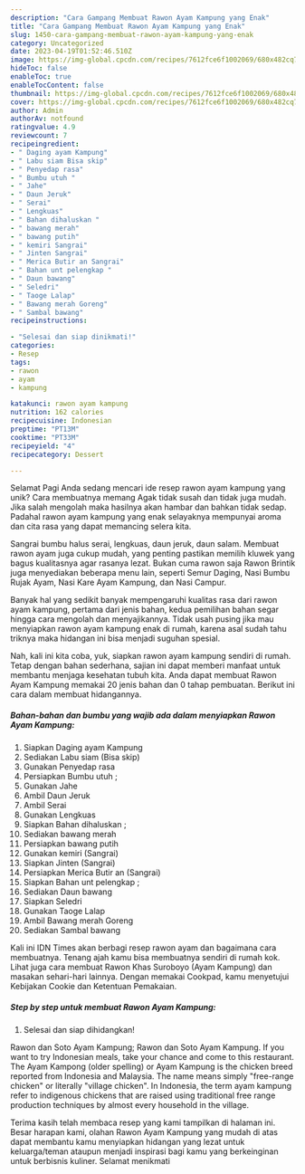 ```yaml
---
description: "Cara Gampang Membuat Rawon Ayam Kampung yang Enak"
title: "Cara Gampang Membuat Rawon Ayam Kampung yang Enak"
slug: 1450-cara-gampang-membuat-rawon-ayam-kampung-yang-enak
category: Uncategorized
date: 2023-04-19T01:52:46.510Z
image: https://img-global.cpcdn.com/recipes/7612fce6f1002069/680x482cq70/rawon-ayam-kampung-foto-resep-utama.jpg
hideToc: false
enableToc: true
enableTocContent: false
thumbnail: https://img-global.cpcdn.com/recipes/7612fce6f1002069/680x482cq70/rawon-ayam-kampung-foto-resep-utama.jpg
cover: https://img-global.cpcdn.com/recipes/7612fce6f1002069/680x482cq70/rawon-ayam-kampung-foto-resep-utama.jpg
author: Admin
authorAv: notfound
ratingvalue: 4.9
reviewcount: 7
recipeingredient:
- " Daging ayam Kampung"
- " Labu siam Bisa skip"
- " Penyedap rasa"
- " Bumbu utuh "
- " Jahe"
- " Daun Jeruk"
- " Serai"
- " Lengkuas"
- " Bahan dihaluskan "
- " bawang merah"
- " bawang putih"
- " kemiri Sangrai"
- " Jinten Sangrai"
- " Merica Butir an Sangrai"
- " Bahan unt pelengkap "
- " Daun bawang"
- " Seledri"
- " Taoge Lalap"
- " Bawang merah Goreng"
- " Sambal bawang"
recipeinstructions:

- "Selesai dan siap dinikmati!"
categories:
- Resep
tags:
- rawon
- ayam
- kampung

katakunci: rawon ayam kampung 
nutrition: 162 calories
recipecuisine: Indonesian
preptime: "PT13M"
cooktime: "PT33M"
recipeyield: "4"
recipecategory: Dessert

---
```



Selamat Pagi Anda sedang mencari ide resep rawon ayam kampung yang unik? Cara membuatnya memang Agak tidak susah dan tidak juga mudah. Jika salah mengolah maka hasilnya akan hambar dan bahkan tidak sedap. Padahal rawon ayam kampung yang enak selayaknya mempunyai aroma dan cita rasa yang dapat memancing selera kita.


Sangrai bumbu halus serai, lengkuas, daun jeruk, daun salam. Membuat rawon ayam juga cukup mudah, yang penting pastikan memilih kluwek yang bagus kualitasnya agar rasanya lezat. Bukan cuma rawon saja Rawon Brintik juga menyediakan beberapa menu lain, seperti Semur Daging, Nasi Bumbu Rujak Ayam, Nasi Kare Ayam Kampung, dan Nasi Campur.

Banyak hal yang sedikit banyak mempengaruhi kualitas rasa dari rawon ayam kampung, pertama dari jenis bahan, kedua pemilihan bahan segar hingga cara mengolah dan menyajikannya. Tidak usah pusing jika mau menyiapkan rawon ayam kampung enak di rumah, karena asal sudah tahu triknya maka hidangan ini bisa menjadi suguhan spesial.


Nah, kali ini kita coba, yuk, siapkan rawon ayam kampung sendiri di rumah. Tetap dengan bahan sederhana, sajian ini dapat memberi manfaat untuk membantu menjaga kesehatan tubuh kita. Anda dapat membuat Rawon Ayam Kampung memakai 20 jenis bahan dan 0 tahap pembuatan. Berikut ini cara dalam membuat hidangannya.

<!--inarticleads1-->

##### Bahan-bahan dan bumbu yang wajib ada dalam menyiapkan Rawon Ayam Kampung:

1. Siapkan  Daging ayam Kampung
1. Sediakan  Labu siam (Bisa skip)
1. Gunakan  Penyedap rasa
1. Persiapkan  Bumbu utuh ;
1. Gunakan  Jahe
1. Ambil  Daun Jeruk
1. Ambil  Serai
1. Gunakan  Lengkuas
1. Siapkan  Bahan dihaluskan ;
1. Sediakan  bawang merah
1. Persiapkan  bawang putih
1. Gunakan  kemiri (Sangrai)
1. Siapkan  Jinten (Sangrai)
1. Persiapkan  Merica Butir an (Sangrai)
1. Siapkan  Bahan unt pelengkap ;
1. Sediakan  Daun bawang
1. Siapkan  Seledri
1. Gunakan  Taoge Lalap
1. Ambil  Bawang merah Goreng
1. Sediakan  Sambal bawang


Kali ini IDN Times akan berbagi resep rawon ayam dan bagaimana cara membuatnya. Tenang ajah kamu bisa membuatnya sendiri di rumah kok. Lihat juga cara membuat Rawon Khas Suroboyo (Ayam Kampung) dan masakan sehari-hari lainnya. Dengan memakai Cookpad, kamu menyetujui Kebijakan Cookie dan Ketentuan Pemakaian. 

<!--inarticleads2-->

##### Step by step untuk membuat Rawon Ayam Kampung:


1. Selesai dan siap dihidangkan!

Rawon dan Soto Ayam Kampung; Rawon dan Soto Ayam Kampung. If you want to try Indonesian meals, take your chance and come to this restaurant. The Ayam Kampong (older spelling) or Ayam Kampung is the chicken breed reported from Indonesia and Malaysia. The name means simply &#34;free-range chicken&#34; or literally &#34;village chicken&#34;. In Indonesia, the term ayam kampung refer to indigenous chickens that are raised using traditional free range production techniques by almost every household in the village. 

Terima kasih telah membaca resep yang kami tampilkan di halaman ini. Besar harapan kami, olahan Rawon Ayam Kampung yang mudah di atas dapat membantu kamu menyiapkan hidangan yang lezat untuk keluarga/teman ataupun menjadi inspirasi bagi kamu yang berkeinginan untuk berbisnis kuliner. Selamat menikmati
